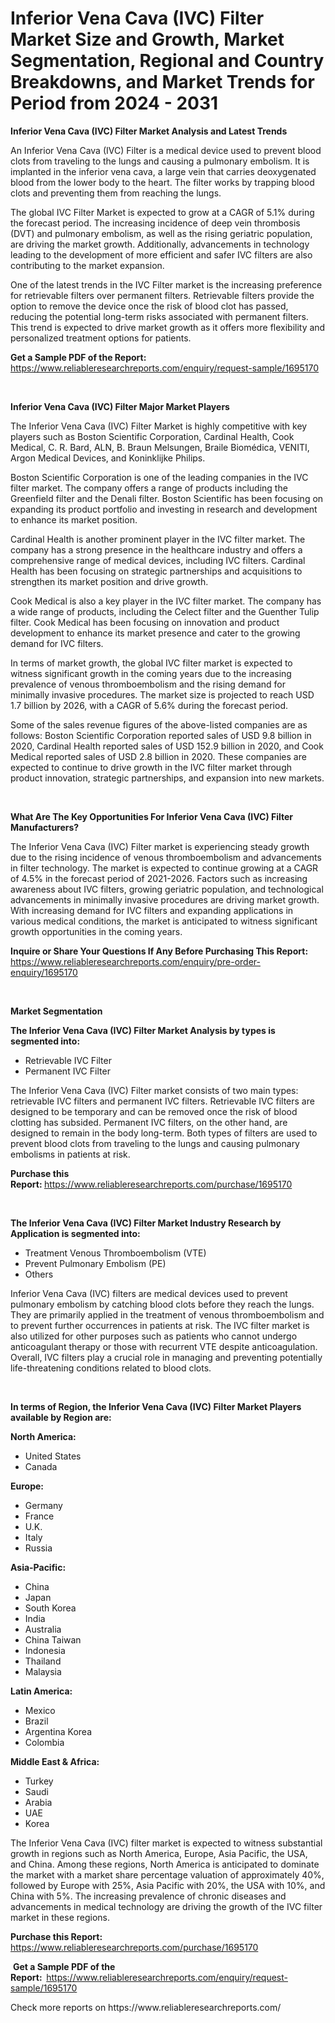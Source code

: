 <p><h1>Inferior Vena Cava (IVC) Filter Market Size and Growth, Market Segmentation, Regional and Country Breakdowns, and Market Trends for Period from 2024 -  2031</h1></p><p><strong>Inferior Vena Cava (IVC) Filter Market Analysis and Latest Trends</strong></p>
<p><p>An Inferior Vena Cava (IVC) Filter is a medical device used to prevent blood clots from traveling to the lungs and causing a pulmonary embolism. It is implanted in the inferior vena cava, a large vein that carries deoxygenated blood from the lower body to the heart. The filter works by trapping blood clots and preventing them from reaching the lungs.</p><p>The global IVC Filter Market is expected to grow at a CAGR of 5.1% during the forecast period. The increasing incidence of deep vein thrombosis (DVT) and pulmonary embolism, as well as the rising geriatric population, are driving the market growth. Additionally, advancements in technology leading to the development of more efficient and safer IVC filters are also contributing to the market expansion.</p><p>One of the latest trends in the IVC Filter market is the increasing preference for retrievable filters over permanent filters. Retrievable filters provide the option to remove the device once the risk of blood clot has passed, reducing the potential long-term risks associated with permanent filters. This trend is expected to drive market growth as it offers more flexibility and personalized treatment options for patients.</p></p>
<p><strong>Get a Sample PDF of the Report:&nbsp;</strong> <a href="https://www.reliableresearchreports.com/enquiry/request-sample/1695170">https://www.reliableresearchreports.com/enquiry/request-sample/1695170</a></p>
<p>&nbsp;</p>
<p><strong>Inferior Vena Cava (IVC) Filter Major Market Players</strong></p>
<p><p>The Inferior Vena Cava (IVC) Filter Market is highly competitive with key players such as Boston Scientific Corporation, Cardinal Health, Cook Medical, C. R. Bard, ALN, B. Braun Melsungen, Braile Biomédica, VENITI, Argon Medical Devices, and Koninklijke Philips. </p><p>Boston Scientific Corporation is one of the leading companies in the IVC filter market. The company offers a range of products including the Greenfield filter and the Denali filter. Boston Scientific has been focusing on expanding its product portfolio and investing in research and development to enhance its market position.</p><p>Cardinal Health is another prominent player in the IVC filter market. The company has a strong presence in the healthcare industry and offers a comprehensive range of medical devices, including IVC filters. Cardinal Health has been focusing on strategic partnerships and acquisitions to strengthen its market position and drive growth.</p><p>Cook Medical is also a key player in the IVC filter market. The company has a wide range of products, including the Celect filter and the Guenther Tulip filter. Cook Medical has been focusing on innovation and product development to enhance its market presence and cater to the growing demand for IVC filters.</p><p>In terms of market growth, the global IVC filter market is expected to witness significant growth in the coming years due to the increasing prevalence of venous thromboembolism and the rising demand for minimally invasive procedures. The market size is projected to reach USD 1.7 billion by 2026, with a CAGR of 5.6% during the forecast period.</p><p>Some of the sales revenue figures of the above-listed companies are as follows: Boston Scientific Corporation reported sales of USD 9.8 billion in 2020, Cardinal Health reported sales of USD 152.9 billion in 2020, and Cook Medical reported sales of USD 2.8 billion in 2020. These companies are expected to continue to drive growth in the IVC filter market through product innovation, strategic partnerships, and expansion into new markets.</p></p>
<p>&nbsp;</p>
<p><strong>What Are The Key Opportunities For Inferior Vena Cava (IVC) Filter Manufacturers?</strong></p>
<p><p>The Inferior Vena Cava (IVC) Filter market is experiencing steady growth due to the rising incidence of venous thromboembolism and advancements in filter technology. The market is expected to continue growing at a CAGR of 4.5% in the forecast period of 2021-2026. Factors such as increasing awareness about IVC filters, growing geriatric population, and technological advancements in minimally invasive procedures are driving market growth. With increasing demand for IVC filters and expanding applications in various medical conditions, the market is anticipated to witness significant growth opportunities in the coming years.</p></p>
<p><strong>Inquire or Share Your Questions If Any Before Purchasing This Report:</strong> <a href="https://www.reliableresearchreports.com/enquiry/pre-order-enquiry/1695170">https://www.reliableresearchreports.com/enquiry/pre-order-enquiry/1695170</a></p>
<p>&nbsp;</p>
<p><strong>Market Segmentation</strong></p>
<p><strong>The Inferior Vena Cava (IVC) Filter Market Analysis by types is segmented into:</strong></p>
<p><ul><li>Retrievable IVC Filter</li><li>Permanent IVC Filter</li></ul></p>
<p><p>The Inferior Vena Cava (IVC) Filter market consists of two main types: retrievable IVC filters and permanent IVC filters. Retrievable IVC filters are designed to be temporary and can be removed once the risk of blood clotting has subsided. Permanent IVC filters, on the other hand, are designed to remain in the body long-term. Both types of filters are used to prevent blood clots from traveling to the lungs and causing pulmonary embolisms in patients at risk.</p></p>
<p><strong>Purchase this Report:&nbsp;</strong><a href="https://www.reliableresearchreports.com/purchase/1695170">https://www.reliableresearchreports.com/purchase/1695170</a></p>
<p>&nbsp;</p>
<p><strong>The Inferior Vena Cava (IVC) Filter Market Industry Research by Application is segmented into:</strong></p>
<p><ul><li>Treatment Venous Thromboembolism (VTE)</li><li>Prevent Pulmonary Embolism (PE)</li><li>Others</li></ul></p>
<p><p>Inferior Vena Cava (IVC) filters are medical devices used to prevent pulmonary embolism by catching blood clots before they reach the lungs. They are primarily applied in the treatment of venous thromboembolism and to prevent further occurrences in patients at risk. The IVC filter market is also utilized for other purposes such as patients who cannot undergo anticoagulant therapy or those with recurrent VTE despite anticoagulation. Overall, IVC filters play a crucial role in managing and preventing potentially life-threatening conditions related to blood clots.</p></p>
<p>&nbsp;</p>
<p><strong>In terms of Region, the Inferior Vena Cava (IVC) Filter Market Players available by Region are:</strong></p>
<p>
    <p> <strong> North America: </strong>
        <ul>
            <li>United States</li>
            <li>Canada</li>
        </ul>
        </p> 
    <p> <strong> Europe: </strong>
        <ul>
            <li>Germany</li>
            <li>France</li>
            <li>U.K.</li>
            <li>Italy</li>
            <li>Russia</li>
        </ul>
        </p> 
    <p> <strong> Asia-Pacific: </strong>
        <ul>
            <li>China</li>
            <li>Japan</li>
            <li>South Korea</li>
            <li>India</li>
            <li>Australia</li>
            <li>China Taiwan</li>
            <li>Indonesia</li>
            <li>Thailand</li>
            <li>Malaysia</li>
        </ul>
        </p> 
    <p> <strong> Latin America: </strong>
        <ul>
            <li>Mexico</li>
            <li>Brazil</li>
            <li>Argentina Korea</li>
            <li>Colombia</li>
        </ul>
        </p> 
    <p> <strong> Middle East & Africa: </strong>
        <ul>
            <li>Turkey</li>
            <li>Saudi</li>
            <li>Arabia</li>
            <li>UAE</li>
            <li>Korea</li>
        </ul>
    </p>
    </p>
<p><p>The Inferior Vena Cava (IVC) filter market is expected to witness substantial growth in regions such as North America, Europe, Asia Pacific, the USA, and China. Among these regions, North America is anticipated to dominate the market with a market share percentage valuation of approximately 40%, followed by Europe with 25%, Asia Pacific with 20%, the USA with 10%, and China with 5%. The increasing prevalence of chronic diseases and advancements in medical technology are driving the growth of the IVC filter market in these regions.</p></p>
<p><strong>Purchase this Report: </strong><a href="https://www.reliableresearchreports.com/purchase/1695170">https://www.reliableresearchreports.com/purchase/1695170</a></p>
<p>&nbsp;<strong>Get a Sample PDF of the Report:&nbsp;&nbsp;</strong><a href="https://www.reliableresearchreports.com/enquiry/request-sample/1695170">https://www.reliableresearchreports.com/enquiry/request-sample/1695170</a></p>
<p><strong></strong></p>
<p>Check more reports on https://www.reliableresearchreports.com/</p>